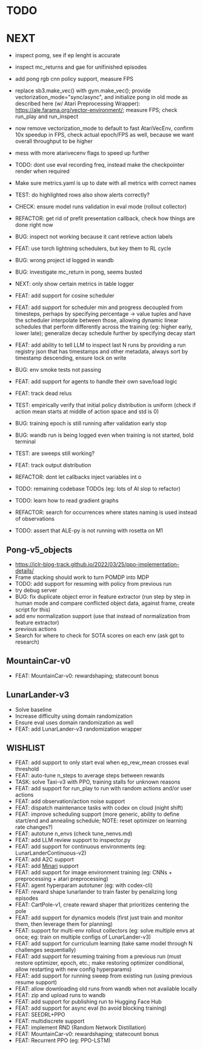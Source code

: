 # TODO

# NEXT

- inspect pomg, see if ep lenght is accurate
- inspect mc_returns and gae for unifinished episodes
- add pong rgb cnn policy support, measure FPS
- replace sb3.make_vec() with gym.make_vec(); provide vectorization_mode="sync/async", and initialize pong in old mode as described here (w/ Atari Preprocessing Wrapper): https://ale.farama.org/vector-environment/; measure FPS; check run_play and run_inspect
- now remove vectorization_mode to default to fast AtariVecEnv, confirm 10x speedup in FPS, check actual epoch/FPS as well, because we want overall throughput to be higher
- mess with more atarivecenv flags to speed up further


- TODO: dont use eval recording freq, instead make the checkpointer render when required
- Make sure metrics.yaml is up to date with all metrics with correct names


- TEST: do highlighted rows also show alerts correctly?
- CHECK: ensure model runs validation in eval mode (rollout collector)
- REFACTOR: get rid of prefit presentation callback, check how things are done right now
- BUG: inspect not working because it cant retrieve action labels

- FEAT: use torch lightning schedulers, but key them to RL cycle
- BUG: wrong project id logged in wandb
- BUG: investigate mc_return in pong, seems busted
- NEXT: only show certain metrics in table logger

- FEAT: add support for cosine scheduler
- FEAT: add support for scheduler min and progress decoupled from timesteps, perhaps by specifying percentage -> value tuples and have the scheduler interpolate between those, allowing dynamic linear schedules that perform differently across the training (eg: higher early, lower late); generalize decay schedule further by specifying decay start

- FEAT: add ability to tell LLM to inspect last N runs by providing a run registry json that has timestamps and other metadata, always sort by timestamp descending, ensure lock on write
- BUG: env smoke tests not passing
- FEAT: add support for agents to handle their own save/load logic
- FEAT: track dead relus
- TEST: empirically verify that initial policy distribution is uniform (check if action mean starts at middle of action space and std is 0)
- BUG: training epoch is still running after validation early stop
- BUG: wandb run is being logged even when training is not started, bold terminal
- TEST: are sweeps still working?
- FEAT: track output distribution
- REFACTOR: dont let callbacks inject variables int o
- TODO: remaining codebase TODOs (eg: lots of AI slop to refactor)
- TODO: learn how to read gradient graphs
- REFACTOR: search for occurrences where states naming is used instead of observations
- TODO: assert that ALE-py is not running with rosetta on M1

## Pong-v5_objects

- https://iclr-blog-track.github.io/2022/03/25/ppo-implementation-details/
- Frame stacking should work to turn POMDP into MDP
- TODO: add support for resuming with policy from previous run
- try debug server
- BUG: fix duplicate object error in feature extractor (run step by step in human mode and compare conflicted object data, against frame, create script for this)
- add env normalization support (use that instead of normalization from feature extractor)
- previous actions
- Search for where to check for SOTA scores on each env (ask gpt to research)

## MountainCar-v0

- FEAT: MountainCar-v0: rewardshaping; statecount bonus

## LunarLander-v3

- Solve baseline
- Increase difficulty using domain randomization
- Ensure eval uses domain randomization as well
- FEAT: add LunarLander-v3 randomization wrapper

## WISHLIST

- FEAT: add support to only start eval when ep_rew_mean crosses eval threshold
- FEAT: auto-tune n_steps to average steps between rewards
- TASK: solve Taxi-v3 with PPO, training stalls for unknown reasons
- FEAT: add support for run_play to run with random actions and/or user actions
- FEAT: add observation/action noise support
- FEAT: dispatch maintenance tasks with codex on cloud (night shift)
- FEAT: improve scheduling support (more generic, ability to define start/end and annealing schedule; NOTE: reset optimizer on learning rate changes?)
- FEAT: autotune n_envs (check tune_nenvs.md)
- FEAT: add LLM review support to inspector.py
- FEAT: add support for continuous environments (eg: LunarLanderContinuous-v2)
- FEAT: add A2C support
- FEAT: add [Minari](https://minari.farama.org/) support
- FEAT: add support for image environment training (eg: CNNs + preprocessing + atari preprocessing)
- FEAT: agent hyperparam autotuner (eg: with codex-cli)
- FEAT: reward shape lunarlander to train faster by penalizing long episodes
- FEAT: CartPole-v1, create reward shaper that prioritizes centering the pole
- FEAT: add support for dynamics models (first just train and monitor them, then leverage them for planning)
- FEAT: support for multi-env rollout collectors (eg: solve multiple envs at once; eg: train on multiple configs of LunarLander-v3)
- FEAT: add support for curriculum learning (take same model through N challenges sequentially)
- FEAT: add support for resuming training from a previous run (must restore optimizer, epoch, etc.; make restoring optimizer conditional, allow restarting with new config hyperparams)
- FEAT: add support for running sweep from existing run (using previous resume support)
- FEAT: allow downloading old runs from wandb when not available locally
- FEAT: zip and upload runs to wandb
- FEAT: add support for publishing run to Hugging Face Hub
- FEAT: add support for async eval (to avoid blocking training)
- FEAT: SEEDRL+PPO
- FEAT: multidiscrete support
- FEAT: implement RND (Random Network Distillation)
- FEAT: MountainCar-v0: rewardshaping; statecount bonus
- FEAT: Recurrent PPO (eg: PPO-LSTM)